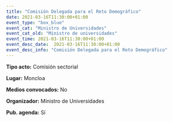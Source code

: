 ```yaml
---
title: "Comisión Delegada para el Reto Demográfico"
date: 2021-03-16T11:30:00+01:00
event_type: "box_blue" 
event_cat: "Ministro de Universidades"
event_cat_old: "Ministro de universidades"
event_time: 2021-03-16T11:30:00+01:00
event_desc_date:  2021-03-16T11:30:00+01:00
event_desc_info: "Comisión Delegada para el Reto Demográfico"
---
```


</p><p class="card-light list_schedule_description"><b>Tipo acto:</b> Comisión sectorial  
</p><p class="card-light list_schedule_description"><b>Lugar:</b> Moncloa  
</p><p class="card-light list_schedule_description"><b>Medios convocados:</b> No  
</p><p class="card-light list_schedule_description"><b>Organizador:</b> Ministro de Universidades </p><p class="card-light list_schedule_description"><b>Pub. agenda:</b> Sí  
</p>